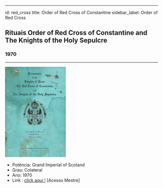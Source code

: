 ---
id: red_cross
title: Order of Red Cross of Constantine 
sidebar_label: Order of Red Cross
## Rituais Order of Red Cross of Constantine and The Knights of the Holy Sepulcre
### 1970
----------------------------------
![alt text](https://github.com/fapitagoras/bibliotecamouraneto/raw/master/img/1970_Red_Cross_and_Knights_Holy_Sepulcre.png)
- Potência: Grand Imperial of Scotand 
- Grau: Colateral
- Ano: 1970
- Link : [click aqui !](https://d1lkc6q2vq8a34.cloudfront.net/1970_Red_Cross_and_Knights_Holy_Sepulcre/1970_Red_Cross_and_Knights_Holy_Sepulcre.html) [Acesso Mestre]

